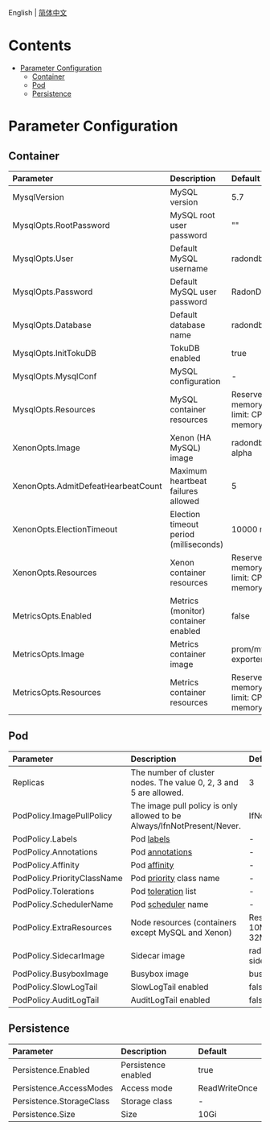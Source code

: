 English | [简体中文](../zh-cn/config_para.md)

Contents
=============

   * [Parameter Configuration](#parameter-configuration)
      * [Container](#Container)
      * [Pod](#pod)
      * [Persistence](#Persistence)

# Parameter Configuration

## Container

| Parameter                               | Description                        | Default                                                      |
| :--------------------------------- | :-------------------------- | :---------------------------------------------------------- |
| MysqlVersion                       | MySQL version                | 5.7                                                         |
| MysqlOpts.RootPassword             | MySQL root user password         | ""                                                          |
| MysqlOpts.User                     | Default MySQL username   | radondb_usr                                                 |
| MysqlOpts.Password                 | Default MySQL user password   | RadonDB@123                                                 |
| MysqlOpts.Database                 | Default database name | radondb                                                     |
| MysqlOpts.InitTokuDB               | TokuDB enabled              | true                                                        |
| MysqlOpts.MysqlConf                | MySQL configuration                  | -                                                           |
| MysqlOpts.Resources                | MySQL container resources              | Reserve: CPU 100M, memory 256Mi; </br> limit: CPU 500M, memory 1Gi  |
| XenonOpts.Image                    | Xenon (HA MySQL) image       | radondb/xenon:1.1.5-alpha                                   |
| XenonOpts.AdmitDefeatHearbeatCount | Maximum heartbeat failures allowed  | 5                                                           |
| XenonOpts.ElectionTimeout          | Election timeout period (milliseconds)    | 10000 ms                                                     |
| XenonOpts.Resources                | Xenon container resources              | Reserve: CPU 50M, memory 128Mi; </br> limit: CPU 100M, memory 256Mi |
| MetricsOpts.Enabled                | Metrics (monitor) container enabled  | false                                                       |
| MetricsOpts.Image                  | Metrics container image        | prom/mysqld-exporter:v0.12.1                                |
| MetricsOpts.Resources              | Metrics container resources            | Reserve: CPU 10M, memory 32Mi; </br>limit: CPU 100M, memory 128Mi |

## Pod

| Parameter                        | Description                                             | Default                    |
| :-------------------------- | :----------------------------------------------- | :------------------------ |
| Replicas                    | The number of cluster nodes. The value 0, 2, 3 and 5 are allowed.                   | 3                         |
| PodPolicy.ImagePullPolicy   | The image pull policy is only allowed to be Always/IfnNotPresent/Never. | IfNotPresent              |
| PodPolicy.Labels            | Pod [labels](https://kubernetes.io/docs/concepts/overview/working-with-objects/labels/)                         | -                         |
| PodPolicy.Annotations       | Pod [annotations](https://kubernetes.io/docs/concepts/overview/working-with-objects/annotations/)                         | -                         |
| PodPolicy.Affinity          | Pod [affinity](https://kubernetes.io/docs/concepts/scheduling-eviction/assign-pod-node/)                     | -                         |
| PodPolicy.PriorityClassName | Pod [priority](https://kubernetes.io/docs/concepts/scheduling-eviction/pod-priority-preemption/) class name             | -                         |
| PodPolicy.Tolerations       | Pod [toleration](https://kubernetes.io/docs/concepts/scheduling-eviction/taint-and-toleration/) list               | -                         |
| PodPolicy.SchedulerName     | Pod [scheduler](https://kubernetes.io/docs/concepts/scheduling-eviction/kube-scheduler/) name                 | -                         |
| PodPolicy.ExtraResources    | Node resources (containers except MySQL and Xenon)     | Reserve: CPU 10M, memory 32Mi  |
| PodPolicy.SidecarImage      | Sidecar image                                     | radondb/mysql-sidecar:latest |
| PodPolicy.BusyboxImage      | Busybox image                                     | busybox:1.32              |
| PodPolicy.SlowLogTail       | SlowLogTail enabled                               | false                     |
| PodPolicy.AuditLogTail      | AuditLogTail enabled                             | false                     |

## Persistence

| Parameter                     | Description           | Default        |
| :----------------------- | :------------- | :------------ |
| Persistence.Enabled      | Persistence enabled | true          |
| Persistence.AccessModes  | Access mode | ReadWriteOnce |
| Persistence.StorageClass | Storage class     | -             |
| Persistence.Size         | Size     | 10Gi          |
